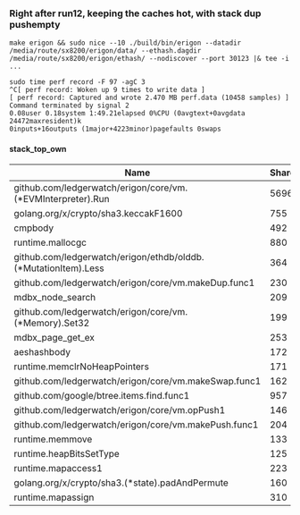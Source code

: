 ### Right after run12, keeping the caches hot, with stack dup pushempty

```
make erigon && sudo nice --10 ./build/bin/erigon --datadir /media/route/sx8200/erigon/data/ --ethash.dagdir /media/route/sx8200/erigon/ethash/ --nodiscover --port 30123 |& tee -i ...
```
```
sudo time perf record -F 97 -agC 3
^C[ perf record: Woken up 9 times to write data ]
[ perf record: Captured and wrote 2.470 MB perf.data (10458 samples) ]
Command terminated by signal 2
0.08user 0.18system 1:49.21elapsed 0%CPU (0avgtext+0avgdata 24472maxresident)k
0inputs+16outputs (1major+4223minor)pagefaults 0swaps
```

#### stack_top_own

Name                                                                                  | Shared |   %   | Own  |   %
--------------------------------------------------------------------------------------|--------|-------|------|------
github.com/ledgerwatch/erigon/core/vm.(*EVMInterpreter).Run                           |   5696 |  54.5 | 1801 |  17.2
golang.org/x/crypto/sha3.keccakF1600                                                  |    755 |   7.2 |  753 |   7.2
cmpbody                                                                               |    492 |   4.7 |  492 |   4.7
runtime.mallocgc                                                                      |    880 |   8.4 |  446 |   4.3
github.com/ledgerwatch/erigon/ethdb/olddb.(*MutationItem).Less                        |    364 |   3.5 |  363 |   3.5
github.com/ledgerwatch/erigon/core/vm.makeDup.func1                                   |    230 |   2.2 |  228 |   2.2
mdbx_node_search                                                                      |    209 |   2.0 |  209 |   2.0
github.com/ledgerwatch/erigon/core/vm.(*Memory).Set32                                 |    199 |   1.9 |  199 |   1.9
mdbx_page_get_ex                                                                      |    253 |   2.4 |  187 |   1.8
aeshashbody                                                                           |    172 |   1.6 |  172 |   1.6
runtime.memclrNoHeapPointers                                                          |    171 |   1.6 |  165 |   1.6
github.com/ledgerwatch/erigon/core/vm.makeSwap.func1                                  |    162 |   1.5 |  161 |   1.5
github.com/google/btree.items.find.func1                                              |    957 |   9.2 |  159 |   1.5
github.com/ledgerwatch/erigon/core/vm.opPush1                                         |    146 |   1.4 |  146 |   1.4
github.com/ledgerwatch/erigon/core/vm.makePush.func1                                  |    204 |   2.0 |  136 |   1.3
runtime.memmove                                                                       |    133 |   1.3 |  128 |   1.2
runtime.heapBitsSetType                                                               |    125 |   1.2 |  125 |   1.2
runtime.mapaccess1                                                                    |    223 |   2.1 |  122 |   1.2
golang.org/x/crypto/sha3.(*state).padAndPermute                                       |    160 |   1.5 |  120 |   1.1
runtime.mapassign                                                                     |    310 |   3.0 |  119 |   1.1
